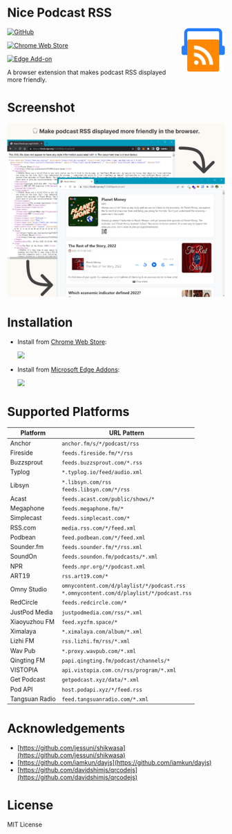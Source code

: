 # Nice Podcast RSS

<img src="./icons/icon.svg" width="100" height="100" align="right" />

[![GitHub](https://img.shields.io/github/license/LGiki/nice-podcast-rss?style=flat-square)](LICENSE)

[![Chrome Web Store](https://img.shields.io/chrome-web-store/v/ofofpfeldepmeolpbcmehmfgakjnlekf?color=red&logo=google-chrome&logoColor=white&style=flat-square)](https://chrome.google.com/webstore/detail/nice-podcast-rss/ofofpfeldepmeolpbcmehmfgakjnlekf)

[![Edge Add-on](https://img.shields.io/badge/dynamic/json?label=edge%20add-on&prefix=v&color=red&logo=microsoftedge&logoColor=white&style=flat-square&query=%24.version&url=https%3A%2F%2Fmicrosoftedge.microsoft.com%2Faddons%2Fgetproductdetailsbycrxid%2Fjiajdakidkmamepkdaclhefhfjnikhpc)](https://microsoftedge.microsoft.com/addons/detail/nice-podcast-rss/jiajdakidkmamepkdaclhefhfjnikhpc)


A browser extension that makes podcast RSS displayed more friendly.

# Screenshot

![](screenshot.png)

# Installation

- Install from [Chrome Web Store](https://chrome.google.com/webstore/detail/ofofpfeldepmeolpbcmehmfgakjnlekf):

  [<img src="https://user-images.githubusercontent.com/20807713/212001658-8252c4b5-dce3-4571-bd8f-cc4695876555.svg" style="width:300px" />](https://chrome.google.com/webstore/detail/ofofpfeldepmeolpbcmehmfgakjnlekf)

- Install from [Microsoft Edge Addons](https://microsoftedge.microsoft.com/addons/detail/nice-podcast-rss/jiajdakidkmamepkdaclhefhfjnikhpc):

  [<img src="https://user-images.githubusercontent.com/20807713/212001768-365fc123-cfaa-4dfa-b88c-8d5aa9352820.png" style="width:300px" />](https://microsoftedge.microsoft.com/addons/detail/nice-podcast-rss/jiajdakidkmamepkdaclhefhfjnikhpc)

# Supported Platforms

| Platform       | URL Pattern                                                  |
| -------------- | ------------------------------------------------------------ |
| Anchor         | `anchor.fm/s/*/podcast/rss`                                  |
| Fireside       | `feeds.fireside.fm/*/rss`                                    |
| Buzzsprout     | `feeds.buzzsprout.com/*.rss`                                 |
| Typlog         | `*.typlog.io/feed/audio.xml`                                 |
| Libsyn         | `*.libsyn.com/rss`<br />`feeds.libsyn.com/*/rss`             |
| Acast          | `feeds.acast.com/public/shows/*`                             |
| Megaphone      | `feeds.megaphone.fm/*`                                       |
| Simplecast     | `feeds.simplecast.com/*`                                     |
| RSS.com        | `media.rss.com/*/feed.xml`                                   |
| Podbean        | `feed.podbean.com/*/feed.xml`                                |
| Sounder.fm     | `feeds.sounder.fm/*/rss.xml`                                 |
| SoundOn        | `feeds.soundon.fm/podcasts/*.xml`                            |
| NPR            | `feeds.npr.org/*/podcast.xml`                                |
| ART19          | `rss.art19.com/*`                                            |
| Omny Studio    | `omnycontent.com/d/playlist/*/podcast.rss`<br />`*.omnycontent.com/d/playlist/*/podcast.rss` |
| RedCircle      | `feeds.redcircle.com/*`                                      |
| JustPod Media  | `justpodmedia.com/rss/*.xml`                                 |
| Xiaoyuzhou FM  | `feed.xyzfm.space/*`                                         |
| Ximalaya       | `*.ximalaya.com/album/*.xml`                                 |
| Lizhi FM       | `rss.lizhi.fm/rss/*.xml`                                     |
| Wav Pub        | `*.proxy.wavpub.com/*.xml`                                   |
| Qingting FM    | `papi.qingting.fm/podcast/channels/*`                        |
| VISTOPIA       | `api.vistopia.com.cn/rss/program/*.xml`                      |
| Get Podcast    | `getpodcast.xyz/data/*.xml`                                  |
| Pod API        | `host.podapi.xyz/*/feed.rss`                                 |
| Tangsuan Radio | `feed.tangsuanradio.com/*.xml`                               |

# Acknowledgements

- [https://github.com/jessuni/shikwasa](https://github.com/jessuni/shikwasa)
- [https://github.com/iamkun/dayjs](https://github.com/iamkun/dayjs)
- [https://github.com/davidshimjs/qrcodejs](https://github.com/davidshimjs/qrcodejs)

# License

MIT License